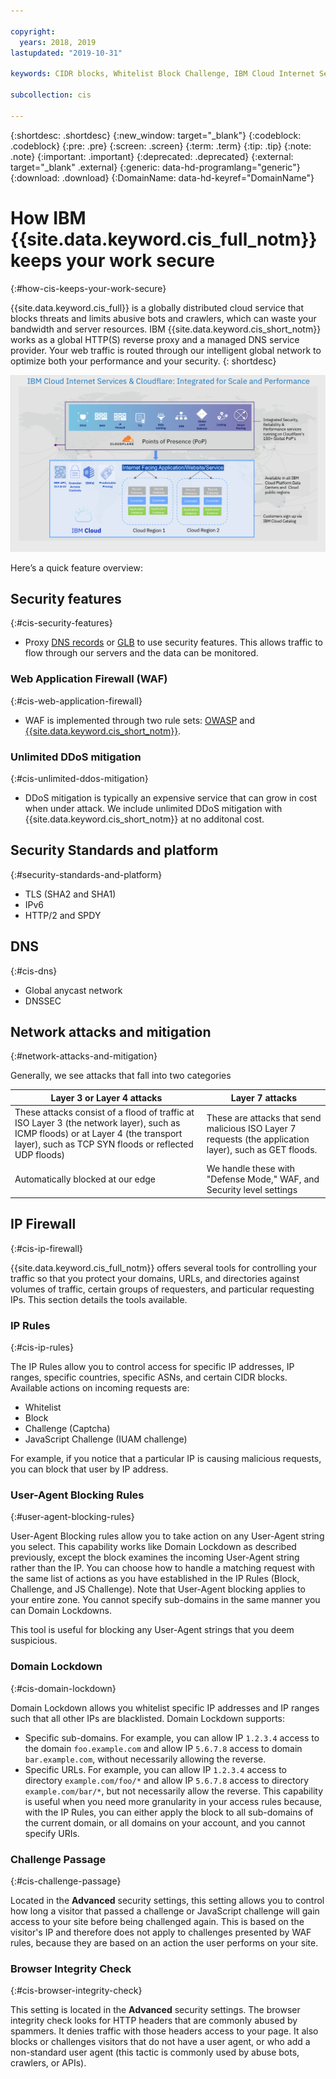 ```yaml
---

copyright:
  years: 2018, 2019
lastupdated: "2019-10-31"

keywords: CIDR blocks, Whitelist Block Challenge, IBM Cloud Internet Services, security features

subcollection: cis

---
```


{:shortdesc: .shortdesc}
{:new_window: target="_blank"}
{:codeblock: .codeblock}
{:pre: .pre}
{:screen: .screen}
{:term: .term}
{:tip: .tip}
{:note: .note}
{:important: .important}
{:deprecated: .deprecated}
{:external: target="_blank" .external}
{:generic: data-hd-programlang="generic"}
{:download: .download}
{:DomainName: data-hd-keyref="DomainName"}

# How IBM {{site.data.keyword.cis_full_notm}} keeps your work secure
{:#how-cis-keeps-your-work-secure}

{{site.data.keyword.cis_full}} is a globally distributed cloud service that blocks threats and limits abusive bots and crawlers, which can waste your bandwidth and server resources. IBM {{site.data.keyword.cis_short_notm}} works as a global HTTP(S) reverse proxy and a managed DNS service provider. Your web traffic is routed through our intelligent global network to optimize both your performance and your security.
{: shortdesc}

![security-graphic.png](images/security-graphic.png)

Here’s a quick feature overview:

## Security features
{:#cis-security-features}

 * Proxy [DNS records](/docs/infrastructure/cis?topic=cis-dns-concepts#dns-concepts-proxying-dns-records) or [GLB](/docs/infrastructure/cis?topic=cis-global-load-balancer-glb-concepts) to use security features. This allows traffic to flow through our servers and the data can be monitored.

### Web Application Firewall (WAF)
{:#cis-web-application-firewall}

 * WAF is implemented through two rule sets: [OWASP](/docs/infrastructure/cis?topic=cis-owasp-rule-set-for-waf) and [{{site.data.keyword.cis_short_notm}}](/docs/infrastructure/cis?topic=cis-waf-settings#cis-ruleset-for-waf).

### Unlimited DDoS mitigation
{:#cis-unlimited-ddos-mitigation}

 * DDoS mitigation is typically an expensive service that can grow in cost when under attack. We include unlimited DDoS mitigation with {{site.data.keyword.cis_short_notm}} at no additonal cost.

## Security Standards and platform
{:#security-standards-and-platform}

 * TLS (SHA2 and SHA1)
 * IPv6
 * HTTP/2 and SPDY

## DNS
{:#cis-dns}

 * Global anycast network
 * DNSSEC

## Network attacks and mitigation
{:#network-attacks-and-mitigation}

Generally, we see attacks that fall into two categories

| Layer 3 or Layer 4 attacks | Layer 7 attacks |
|------------------------------|-----------------|
|These attacks consist of a flood of traffic at ISO Layer 3 (the network layer), such as ICMP floods) or at Layer 4 (the transport layer), such as TCP SYN floods or reflected UDP floods) |These are attacks that send malicious ISO Layer 7 requests (the application layer), such as GET floods.  |
| Automatically blocked at our edge | We handle these with "Defense Mode," WAF, and Security level settings |

## IP Firewall
{:#cis-ip-firewall}

{{site.data.keyword.cis_full_notm}} offers several tools for controlling your traffic so that you protect your domains, URLs, and directories against volumes of traffic, certain groups of requesters, and particular requesting IPs. This section details the tools available.

### IP Rules
{:#cis-ip-rules}

The IP Rules allow you to control access for specific IP addresses, IP ranges, specific countries, specific ASNs, and certain CIDR blocks. Available actions on incoming requests are:
  * Whitelist
  * Block
  * Challenge (Captcha)
  * JavaScript Challenge (IUAM challenge)

For example, if you notice that a particular IP is causing malicious requests, you can block that user by IP address.

### User-Agent Blocking Rules
{:#user-agent-blocking-rules}

User-Agent Blocking rules allow you to take action on any User-Agent string you select. This capability works like Domain Lockdown as described previously, except the block examines the incoming User-Agent string rather than the IP. You can choose how to handle a matching request with the same list of actions as you have established in the IP Rules (Block, Challenge, and JS Challenge). Note that User-Agent blocking applies to your entire zone. You cannot specify sub-domains in the same manner you can Domain Lockdowns.

This tool is useful for blocking any User-Agent strings that you deem suspicious.

### Domain Lockdown
{:#cis-domain-lockdown}

Domain Lockdown allows you whitelist specific IP addresses and IP ranges such that all other IPs are blacklisted. Domain Lockdown supports:

  * Specific sub-domains. For example, you can allow IP `1.2.3.4` access to the domain `foo.example.com` and allow IP `5.6.7.8` access to domain `bar.example.com`, without necessarily allowing the reverse.
  * Specific URLs. For example, you can allow IP `1.2.3.4` access to directory `example.com/foo/*` and allow IP `5.6.7.8`  access to directory `example.com/bar/*`, but not necessarily allow the reverse.
This capability is useful when you need more granularity in your access rules because, with the IP Rules, you can either apply the block to all sub-domains of the current domain, or all domains on your account, and you cannot specify URIs.

### Challenge Passage
{:#cis-challenge-passage}

Located in the **Advanced** security settings, this setting allows you to control how long a visitor that passed a challenge or JavaScript challenge will gain access to your site before being challenged again. This is based on the visitor's IP and therefore does not apply to challenges presented by WAF rules, because they are based on an action the user performs on your site.

### Browser Integrity Check
{:#cis-browser-integrity-check}

This setting is located in the **Advanced** security settings. The browser integrity check looks for HTTP headers that are commonly abused by spammers. It denies traffic with those headers access to your page. It also blocks or challenges visitors that do not have a user agent, or who add a non-standard user agent (this tactic is commonly used by abuse bots, crawlers, or APIs).
